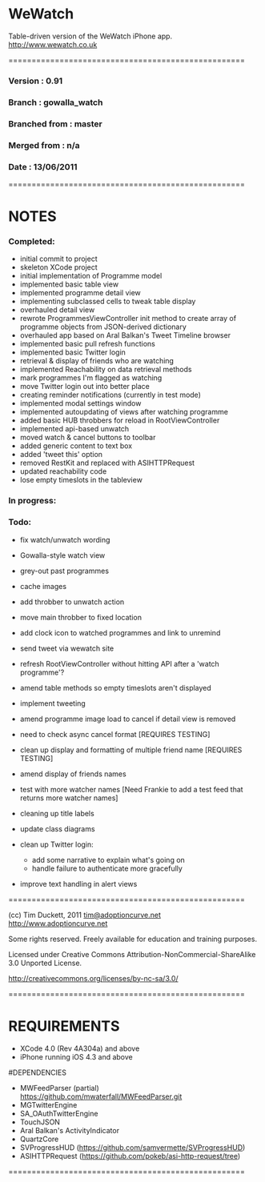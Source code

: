 # WeWatch

Table-driven version of the WeWatch iPhone app.
http://www.wewatch.co.uk

===================================================

### Version         :   0.91
### Branch          :   gowalla_watch
### Branched from   :   master
### Merged from     :   n/a
### Date            :   13/06/2011

===================================================

# NOTES

### Completed:

- initial commit to project
- skeleton XCode project
- initial implementation of Programme model
- implemented basic table view
- implemented programme detail view
- implementing subclassed cells to tweak table display
- overhauled detail view
- rewrote ProgrammesViewController init method to create array of programme objects from JSON-derived dictionary
- overhauled app based on Aral Balkan's Tweet Timeline browser
- implemented basic pull refresh functions
- implemented basic Twitter login
- retrieval & display of friends who are watching
- implemented Reachability on data retrieval methods
- mark programmes I'm flagged as watching
- move Twitter login out into better place
- creating reminder notifications (currently in test mode)
- implemented modal settings window
- implemented autoupdating of views after watching programme
- added basic HUB throbbers for reload in RootViewController
- implemented api-based unwatch
- moved watch & cancel buttons to toolbar
- added generic content to text box
- added 'tweet this' option
- removed RestKit and replaced with ASIHTTPRequest
- updated reachability code
- lose empty timeslots in the tableview

### In progress:

### Todo:
- fix watch/unwatch wording

- Gowalla-style watch view
- grey-out past programmes

- cache images
- add throbber to unwatch action
- move main throbber to fixed location
- add clock icon to watched programmes and link to unremind
- send tweet via wewatch site

- refresh RootViewController without hitting API after a 'watch programme'?

- amend table methods so empty timeslots aren't displayed
- implement tweeting
- amend programme image load to cancel if detail view is removed
- need to check async cancel format [REQUIRES TESTING]
- clean up display and formatting of multiple friend name [REQUIRES TESTING]
- amend display of friends names 
- test with more watcher names [Need Frankie to add a test feed that returns more watcher names]
- cleaning up title labels
- update class diagrams
- clean up Twitter login:
  - add some narrative to explain what's going on
  - handle failure to authenticate more gracefully
- improve text handling in alert views

===================================================

(cc) Tim Duckett, 2011
tim@adoptioncurve.net
http://www.adoptioncurve.net

Some rights reserved.  Freely available for
education and training purposes.

Licensed under Creative Commons
Attribution-NonCommercial-ShareAlike 3.0
Unported License.

http://creativecommons.org/licenses/by-nc-sa/3.0/

===================================================

# REQUIREMENTS

- XCode 4.0 (Rev 4A304a) and above
- iPhone running iOS 4.3 and above

#DEPENDENCIES

- MWFeedParser (partial) https://github.com/mwaterfall/MWFeedParser.git
- MGTwitterEngine
- SA_OAuthTwitterEngine
- TouchJSON
- Aral Balkan's ActivityIndicator
- QuartzCore
- SVProgressHUD (https://github.com/samvermette/SVProgressHUD)
- ASIHTTPRequest (https://github.com/pokeb/asi-http-request/tree)

===================================================
